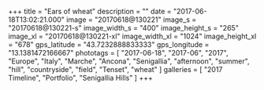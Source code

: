 +++
title = "Ears of wheat"
description = ""
date = "2017-06-18T13:02:21.000"
image = "20170618@130221"
image_s = "20170618@130221-s"
image_width_s = "400"
image_height_s = "265"
image_xl = "20170618@130221-xl"
image_width_xl = "1024"
image_height_xl = "678"
gps_latitude = "43.7232888833333"
gps_longitude = "13.1381472166667"
phototags = [ "2017-06-18", "2017-06", "2017", "Europe", "Italy", "Marche", "Ancona", "Senigallia", "afternoon", "summer", "hill", "countryside", "field", "Tenset", "wheat" ]
galleries = [ "2017 Timeline", "Portfolio", "Senigallia Hills" ]
+++
